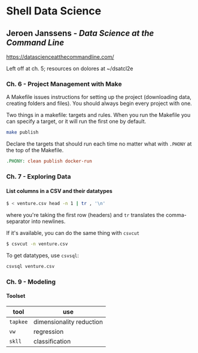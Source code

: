 # Shell Data Science

## Jeroen Janssens - _Data Science at the Command Line_
https://datascienceatthecommandline.com/

Left off at ch. 5; resources on dolores at ~/dsatcl2e

### Ch. 6 - Project Management with Make
A Makefile issues instructions for setting up the project (downloading data, creating folders and
files). You should always begin every project with one.

Two things in a makefile: targets and rules. When you run the Makefile you can specify a target,
or it will run the first one by default.
```bash
make publish
```
Declare the targets that should run each time no matter what with `.PHONY` at the top of the
Makefile.
```Makefile
.PHONY: clean publish docker-run
```

### Ch. 7 - Exploring Data

#### List columns in a CSV and their datatypes
```bash
$ < venture.csv head -n 1 | tr , '\n'
```
where you're taking the first row (headers) and `tr` translates the comma-separator into newlines.

If it's available, you can do the same thing with `csvcut`
```bash
$ csvcut -n venture.csv
```

To get datatypes, use `csvsql`:
```bash
csvsql venture.csv
```

### Ch. 9 - Modeling

#### Toolset
| tool     | use                      |
|----------|--------------------------|
| `tapkee` | dimensionality reduction |
| `vw`     | regression               |
| `skll`   | classification           |


